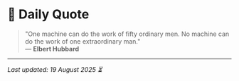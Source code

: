 # 📜 Daily Quote

> "One machine can do the work of fifty ordinary men. No machine can do the work of one extraordinary man."  
> — **Elbert Hubbard**

---

_Last updated: 19 August 2025 ⏳_
